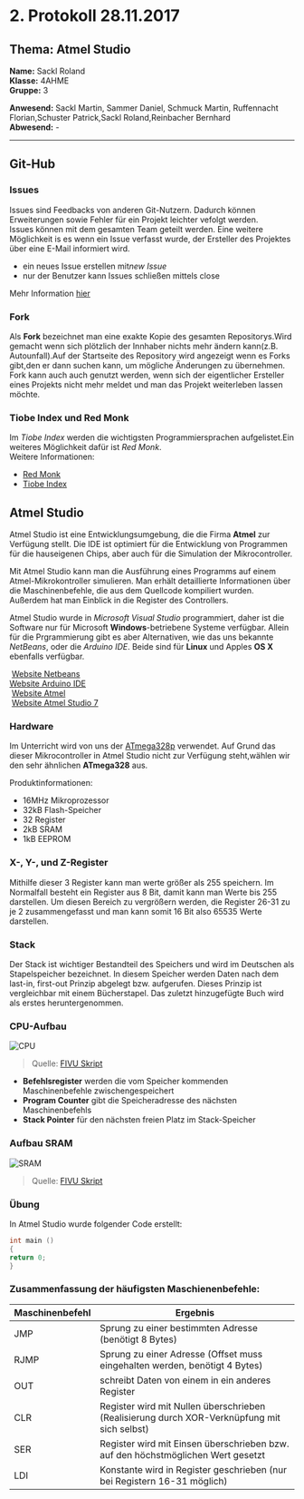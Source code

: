 
# 2. Protokoll  28.11.2017

## Thema: Atmel Studio

**Name:** Sackl Roland   
**Klasse:** 4AHME  
**Gruppe:** 3  

**Anwesend:** Sackl Martin, Sammer Daniel, Schmuck Martin, Ruffennacht Florian,Schuster Patrick,Sackl Roland,Reinbacher Bernhard  
**Abwesend:** -  

--------------------

## Git-Hub  
### Issues

Issues sind Feedbacks von anderen Git-Nutzern. Dadurch können Erweiterungen sowie Fehler für ein Projekt leichter vefolgt werden.  
Issues können mit dem gesamten Team geteilt werden. Eine weitere Möglichkeit is es wenn ein Issue verfasst wurde, der Ersteller des Projektes über eine E-Mail informiert wird.

* ein neues Issue erstellen mit*new Issue*       
* nur der Benutzer kann Issues schließen mittels close 

Mehr Information [hier](https://guides.github.com/features/issues/)


### Fork  
Als **Fork** bezeichnet man eine exakte Kopie des gesamten Repositorys.Wird gemacht wenn sich plötzlich der Innhaber nichts mehr ändern kann(z.B. Autounfall).Auf der Startseite des Repository wird angezeigt wenn es Forks gibt,den er dann suchen kann, um mögliche Änderungen zu übernehmen.  Fork kann auch auch genutzt werden, wenn sich der eigentlicher Ersteller eines Projekts nicht mehr meldet und man das Projekt weiterleben lassen möchte.    



### Tiobe Index und Red Monk 
Im *Tiobe Index* werden die wichtigsten Programmiersprachen aufgelistet.Ein weiteres Möglichkeit dafür ist *Red Monk*.   
Weitere Informationen:  
* [Red Monk](http://redmonk.com/sogrady/2017/06/08/language-rankings-6-17/)  
* [Tiobe Index](https://www.tiobe.com/tiobe-index/)   


## Atmel Studio
Atmel Studio ist eine Entwicklungsumgebung, die die Firma **Atmel** zur Verfügung stellt.
Die IDE ist optimiert für die Entwicklung von Programmen für die hauseigenen Chips, aber auch für die Simulation der Mikrocontroller.

Mit Atmel Studio kann man die Ausführung eines Programms auf einem Atmel-Mikrokontroller simulieren. Man erhält detaillierte Informationen über die Maschinenbefehle, die aus dem Quellcode kompiliert wurden. Außerdem hat man Einblick in die Register des Controllers.

Atmel Studio wurde in *Microsoft Visual Studio* programmiert, daher ist die Software nur für Microsoft **Windows**-betriebene Systeme verfügbar.
Allein für die Prgrammierung gibt es aber Alternativen, wie das uns bekannte *NetBeans*, oder die *Arduino IDE*. Beide sind für **Linux** und Apples **OS X** ebenfalls verfügbar.

  [Website Netbeans](https://netbeans.org)    
  [Website Arduino IDE](https://www.arduino.cc/en/main/software#)   
  [Website Atmel](http://www.atmel.com)    
  [Website Atmel Studio 7](http://www.atmel.com/microsite/atmel-studio/)    
 

### Hardware
Im Unterricht wird von uns der [ATmega328p](http://www.atmel.com/Images/Atmel-42735-8-bit-AVR-Microcontroller-ATmega328-328P_Datasheet.pdf) verwendet. Auf Grund das dieser Mikrocontroller in Atmel Studio nicht zur Verfügung steht,wählen wir den sehr ähnlichen **ATmega328** aus.  

Produktinformationen:
* 16MHz Mikroprozessor
* 32kB Flash-Speicher
* 32 Register
* 2kB SRAM
* 1kB EEPROM



### X-, Y-, und Z-Register  
Mithilfe dieser 3 Register kann man werte größer als 255 speichern. Im Normalfall besteht ein Register aus 8 Bit, damit kann man Werte bis 255 darstellen. Um diesen Bereich zu vergrößern werden, die Register 26-31 zu je 2 zusammengefasst und man kann somit 16 Bit also 65535 Werte darstellen.   

### Stack
Der Stack ist wichtiger Bestandteil des Speichers und wird im Deutschen als Stapelspeicher bezeichnet. In diesem Speicher werden Daten nach dem last-in, first-out Prinzip abgelegt bzw. aufgerufen. Dieses Prinzip ist vergleichbar mit einem Bücherstapel. Das zuletzt hinzugefügte Buch wird als erstes heruntergenommen.

 
 ### CPU-Aufbau
  ![CPU](https://github.com/HTLMechatronics/m14-la1-sx/blob/moemim14/moemim14/CPU.PNG)
  > Quelle: [FIVU Skript](https://lms.at/dotlrn/classes/informatik/610437.4AHME_FIVU.17_18/xolrn/EC743ABCF7AB5.symlink?resource_id=0-237409759&m=view#188315330)
  
* **Befehlsregister** werden die vom Speicher kommenden Maschinenbefehle zwischengespeichert 
* **Program Counter** gibt die Speicheradresse des nächsten Maschinenbefehls  
* **Stack Pointer**  für den nächsten freien Platz im Stack-Speicher


### Aufbau SRAM
![SRAM](https://github.com/HTLMechatronics/m14-la1-sx/blob/moemim14/moemim14/SRAM_Aufbau.PNG)
> Quelle: [FIVU Skript](https://lms.at/dotlrn/classes/informatik/610437.4AHME_FIVU.17_18/xolrn/EC743ABCF7AB5.symlink?resource_id=0-237409759&m=view#189503049)



### Übung
In Atmel Studio wurde folgender Code erstellt:
```c
int main ()
{
return 0;
}
```



### Zusammenfassung der häufigsten Maschienenbefehle:
Maschinenbefehl | Ergebnis
--------------- | --------
JMP | Sprung zu einer bestimmten Adresse (benötigt 8 Bytes)
RJMP | Sprung zu einer Adresse (Offset muss eingehalten werden, benötigt 4 Bytes)
OUT | schreibt Daten von einem in ein anderes Register
CLR | Register wird mit Nullen überschrieben (Realisierung durch XOR-Verknüpfung mit sich selbst)
SER | Register wird mit Einsen überschrieben bzw. auf den höchstmöglichen Wert gesetzt
LDI | Konstante wird in Register geschrieben (nur bei Registern 16-31 möglich)



